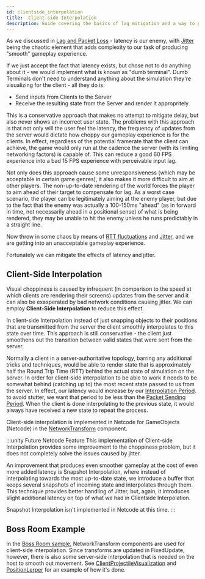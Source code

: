 ```yaml
---
id: clientside_interpolation
title:  Client-side Interpolation
description: Guide covering the basics of lag mitigation and a way to produce smooth gameplay.
---
```


As we discussed in [Lag and Packet Loss](lagandpacketloss.md) - latency is our enemy, with [Jitter](lagandpacketloss#jitter) being the chaotic element that adds complexity to our task of producing "smooth" gameplay experience.

If we just accept the fact that latency exists, but chose not to do anything about it - we would implement what is known as "dumb terminal". Dumb Terminals don't need to understand anything about the simulation they're visualizing for the client - all they do is:

* Send inputs from Clients to the Server
* Receive the resulting state from the Server and render it appropritely

This is a conservative approach that makes no attempt to mitigate delay, but also never shows an incorrect user state. The problems with this approach is that not only will the user feel the latency, the frequency of updates from the server would dictate how choppy our gameplay experience is for the clients. In effect, regardless of the potential framerate that the client can achieve, the game would only run at the cadence the server (with its limiting networking factors) is capable of. This can reduce a good 60 FPS experience into a  bad 15 FPS experience with perceivable input lag.

Not only does this approach cause some unresponsiveness (which may be acceptable in certain game genres), it also makes it more difficult to aim at other players. The non-up-to-date rendering of the world forces the player to aim ahead of their target to compensate for lag. As a worst case scenario, the player can be legitimately aiming at the enemy player, but due to the fact that the enemy was actually a 100-150ms "ahead" (as in forward in time, not necessarily ahead in a positional sense) of what is being rendered, they may be unable to hit the enemy unless he runs predictably in a straight line. 

Now throw in some chaos by means of [RTT fluctuations](lagandpacketloss#round-trip-time-rtt) and [Jitter](lagandpacketloss#jitter), and we are getting into an unacceptable gameplay experience.

Fortunately we can mitigate the effects of latency and jitter.

## Client-Side Interpolation

Visual choppiness is caused by infrequent (in comparison to the speed at which clients are rendering their screens) updates from the server and it can also be exasperated by bad network conditions causing jitter. We can employ **Client-Side Interpolation** to reduce this effect. 

In client-side Interpolation instead of just snapping objects to their positions that are transmitted from the server the client smoothly interpolates to this state over time. This approach is still conservative - the client just smoothens out the transition between valid states that were sent from the server. 

Normally a client in a server-authoritative topology, barring any additional tricks and techniques, would be able to render state that is approximately half the Round Trip Time (RTT) behind the actual state of simulation on the server. In order for client-side interpolation to be able to work it needs to be somewhat behind (catching up to) the most recent state passed to us from the server. In effect, our latency would increase by our [Interpolation Period](../reference/glossary/ticks-and-update-rates#interpolation-period). to avoid stutter, we want that period to be less than the [Packet Sending Period](../reference/glossary/ticks-and-update-rates#packet-sending-period). When the client is done interpolating to the previous state, it would always have received a new state to repeat the process. 

Client-side interpolation is implemented in Netcode for GameObjects (Netcode) in the [NetworkTransform](../components/networktransform.md) component.

:::unity Future  Netcode Feature
This implementation of Client-side Interpolation provides some improvement to the choppiness problem, but it does not completely solve the issues caused by jitter.

An improvement that produces even smoother gameplay at the cost of even more added latency is Snapshot Interpolation, where instead of interpolating towards the most up-to-date state, we introduce a buffer that keeps several snapshots of incoming state and interpolates through them. This technique provides better handling of Jitter, but, again, it introduces slight additional latency on top of what we had in Clientside Interpolation.

Snapshot Interpolation isn't implemented in Netcode at this time.
:::

## Boss Room Example

In the [Boss Room sample](https://github.com/Unity-Technologies/com.unity.multiplayer.samples.coop/), NetworkTransform components are used for client-side interpolation. Since transforms are updated in FixedUpdate, however, there is also some server-side interpolation that is needed on the host to smooth out movement. See [ClientProjectileVisualization](https://github.com/Unity-Technologies/com.unity.multiplayer.samples.coop/blob/v2.1.0/Assets/Scripts/Gameplay/GameplayObjects/ClientProjectileVisualization.cs) and [PositionLerper](https://github.com/Unity-Technologies/com.unity.multiplayer.samples.coop/blob/v2.1.0/Assets/Scripts/Utils/PositionLerper.cs) for an example of how it's done.

